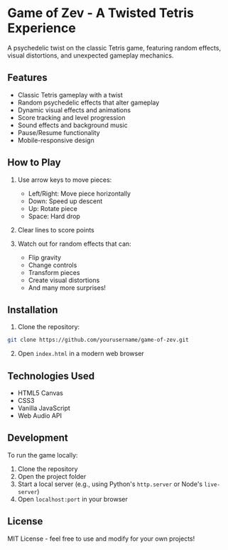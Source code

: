 # Game of Zev - A Twisted Tetris Experience

A psychedelic twist on the classic Tetris game, featuring random effects, visual distortions, and unexpected gameplay mechanics.

## Features

- Classic Tetris gameplay with a twist
- Random psychedelic effects that alter gameplay
- Dynamic visual effects and animations
- Score tracking and level progression
- Sound effects and background music
- Pause/Resume functionality
- Mobile-responsive design

## How to Play

1. Use arrow keys to move pieces:
   - Left/Right: Move piece horizontally
   - Down: Speed up descent
   - Up: Rotate piece
   - Space: Hard drop

2. Clear lines to score points
3. Watch out for random effects that can:
   - Flip gravity
   - Change controls
   - Transform pieces
   - Create visual distortions
   - And many more surprises!

## Installation

1. Clone the repository:
```bash
git clone https://github.com/yourusername/game-of-zev.git
```

2. Open `index.html` in a modern web browser

## Technologies Used

- HTML5 Canvas
- CSS3
- Vanilla JavaScript
- Web Audio API

## Development

To run the game locally:

1. Clone the repository
2. Open the project folder
3. Start a local server (e.g., using Python's `http.server` or Node's `live-server`)
4. Open `localhost:port` in your browser

## License

MIT License - feel free to use and modify for your own projects! 